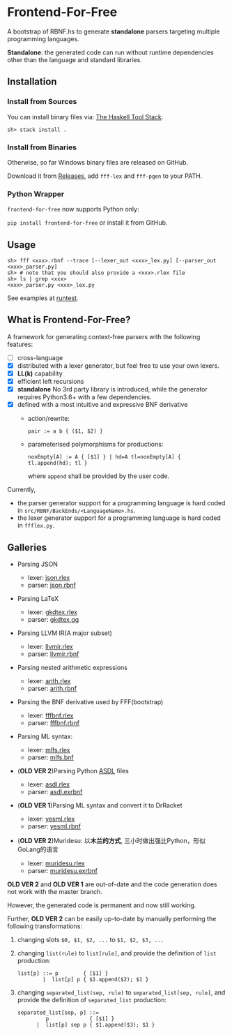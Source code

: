 # Frontend-For-Free

A bootstrap of RBNF.hs to generate **standalone** parsers targeting multiple programming languages.

**Standalone**: the generated code can run without runtime dependencies other than the language and standard libraries.

## Installation

### Install from Sources

You can install binary files via: [The Haskell Tool Stack](https://docs.haskellstack.org/en/stable/README/).

```shell
sh> stack install .
```

### Install from Binaries

Otherwise, so far Windows binary files are released on GitHub.

Download it from [Releases](https://github.com/thautwarm/frontend-for-free/releases), add `fff-lex` and `fff-pgen` to your PATH.

### Python Wrapper

`frontend-for-free` now supports Python only:

`pip install frontend-for-free` or install it from GitHub.

## Usage

```shell
sh> fff <xxx>.rbnf --trace [--lexer_out <xxx>_lex.py] [--parser_out <xxx>_parser.py] 
sh> # note that you should also provide a <xxx>.rlex file
sh> ls | grep <xxx>
<xxx>_parser.py <xxx>_lex.py
```

See examples at [runtest](https://github.com/thautwarm/frontend-for-free/tree/cfg/runtest).

## What is Frontend-For-Free?

A framework for generating context-free parsers with the following features:

- [ ] cross-language
- [x] distributed with a lexer generator, but feel free to use your own lexers.
- [x] **LL(k)** capability
- [x] efficient left recursions
- [x] **standalone**
  No 3rd party library is introduced, while the generator requires Python3.6+ with a few dependencies.
- [x] defined with a most intuitive and expressive BNF derivative
    - action/rewrite:

        `pair := a b { ($1, $2) }`
        
    - parameterised polymorphisms for productions:
  
        `nonEmpty[A] := A { [$1] } | hd=A tl=nonEmpty[A] { tl.append(hd); tl }`
        
        where `append` shall be provided by the user code.

Currently, 
- the parser generator support for a programming language is hard coded in `src/RBNF/BackEnds/<LanguageName>.hs`.
- the lexer generator support for a programming language is hard coded in `ffflex.py`.


## Galleries
- Parsing JSON
  - lexer: [json.rlex](https://github.com/thautwarm/frontend-for-free/blob/cfg/runtest/rbnfjson/json.rlex)
  - parser: [json.rbnf](https://github.com/thautwarm/frontend-for-free/blob/cfg/runtest/rbnfjson/json.exrbnf)

- Parsing LaTeX
  - lexer: [gkdtex.rlex](https://github.com/thautwarm/gkdtex/blob/master/gkdtex.rlex)
  - parser: [gkdtex.gg](https://github.com/thautwarm/gkdtex/blob/master/gkdtex.gg)
  
- Parsing LLVM IR(A major subset)
  - lexer: [llvmir.rlex](https://github.com/thautwarm/frontend-for-free/blob/cfg/runtest/llvmir/llvmir.rlex)
  - parser: [llvmir.rbnf](https://github.com/thautwarm/frontend-for-free/blob/cfg/runtest/llvmir/llvmir.rbnf)

- Parsing nested arithmetic expressions
  - lexer: [arith.rlex](https://github.com/thautwarm/frontend-for-free/blob/cfg/runtest/arith/arith.rlex)
  - parser: [arith.rbnf](https://github.com/thautwarm/frontend-for-free/blob/cfg/runtest/arith/arith.rbnf)


- Parsing the BNF derivative used by FFF(bootstrap)
  - lexer: [fffbnf.rlex](https://github.com/thautwarm/frontend-for-free/blob/cfg/fffbnf.rlex)
  - parser: [fffbnf.rbnf](https://github.com/thautwarm/frontend-for-free/blob/cfg/fffbnf.rbnf)

- Parsing ML syntax:
  - lexer: [mlfs.rlex](https://github.com/thautwarm/UPL/blob/master/aparser/mlfs.rlex)
  - parser: [mlfs.bnf](https://github.com/thautwarm/UPL/blob/master/aparser/mlfs.bnf)

- (**OLD VER 2**)Parsing Python [ASDL](https://raw.githubusercontent.com/python/cpython/3.6/Parser/Python.asdl) files
  - lexer: [asdl.rlex](https://github.com/python-compiler-tools/ast-compat/blob/master/asdl.rlex)
  - parser: [asdl.exrbnf](https://github.com/python-compiler-tools/ast-compat/blob/master/asdl.exrbnf)

- (**OLD VER 1**)Parsing ML syntax and convert it to DrRacket
    - lexer: [yesml.rlex](https://github.com/thautwarm/ml-to-scheme/blob/master/yesml.rlex)
    - parser: [yesml.rbnf](https://github.com/thautwarm/ml-to-scheme/blob/master/yesml.rbnf)

- (**OLD VER 2**)Muridesu: 以**木兰的方式**, 三小时做出强比Python，形似GoLang的语言
  - lexer: [muridesu.rlex](https://github.com/LanguageAsGarbage/muridesu-lang/blob/master/muridesu.rlex)
  - parser: [muridesu.exrbnf](https://github.com/LanguageAsGarbage/muridesu-lang/blob/master/muridesu.exrbnf)

**OLD VER 2** and **OLD VER 1** are out-of-date and the code generation does not work with the master branch.

However, the generated code is permanent and now still working.

Further, **OLD VER 2** can be easily up-to-date by manually performing the following transformations:
1. changing slots `$0, $1, $2, ...` to `$1, $2, $3, ...` 
2. changing `list(rule)` to `list[rule]`, and provide the definition of `list` production:

    ```bnf
    list[p] ::= p        { [$1] }
            |  list[p] p { $1.append($2); $1 }
    ```

3. changing `separated_list(sep, rule)` to `separated_list[sep, rule]`, and provide the definition of `separated_list` production:

    ```bnf
    separated_list[sep, p] ::= 
             p             { [$1] }
          |  list[p] sep p { $1.append($3); $1 }
    ```
